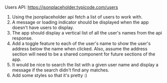 Users API: https://jsonplaceholder.typicode.com/users

1. Using the jsonplaceholder api fetch a list of users to work with.
2. A message or loading indicator should be displayed when the app doesn't have users to display.
3. The app should display a vertical list of all the user's names from the api response.
4. Add a toggle feature to each of the user's name to show the user's address below the name when clicked. Also, assume the address section will need to be a shared component for future sections of the app.
5. It would be nice to search the list with a given user name and display a message if the search didn't find any matches.
6. Add some styles so that it's pretty :)